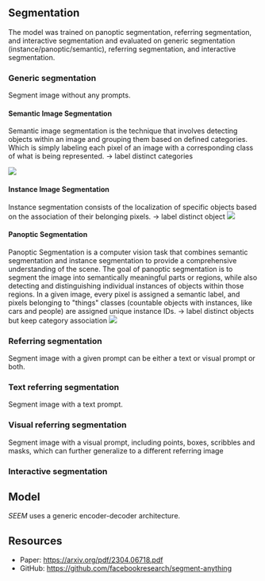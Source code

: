 
## Segmentation

The model was trained on panoptic segmentation, referring segmentation, and interactive segmentation and evaluated on generic segmentation (instance/panoptic/semantic), referring segmentation, and interactive segmentation.
### Generic  segmentation

Segment image without any prompts.
#### Semantic Image Segmentation

Semantic image segmentation is the technique that involves detecting objects within an image and grouping them based on defined categories. Which is simply labeling each pixel of an image with a corresponding class of what is being represented.
-> label distinct categories

![](https://cdn.labellerr.com/semantic%20segmentation/Semantic%20segmentation.webp)
#### Instance Image Segmentation

Instance segmentation consists of the localization of specific objects based on the association of their belonging pixels. 
-> label distinct object
![](https://cdn.labellerr.com/semantic%20segmentation/Instance%20Segmentation.webp)
#### Panoptic Segmentation

Panoptic Segmentation is a computer vision task that combines semantic segmentation and instance segmentation to provide a comprehensive understanding of the scene. The goal of panoptic segmentation is to segment the image into semantically meaningful parts or regions, while also detecting and distinguishing individual instances of objects within those regions. In a given image, every pixel is assigned a semantic label, and pixels belonging to "things" classes (countable objects with instances, like cars and people) are assigned unique instance IDs.
-> label distinct objects but keep category association
![](https://cdn.labellerr.com/semantic%20segmentation/Panoptic%20Segmentation.webp)

### Referring segmentation

Segment image with a given prompt can be either a text or visual prompt or both.

### Text referring segmentation

Segment image with a text prompt.

### Visual referring segmentation
Segment image with a visual prompt, including points, boxes, scribbles and masks, which can
further generalize to a different referring image


### Interactive segmentation

## Model

*SEEM* uses a generic encoder-decoder architecture. 
## Resources
- Paper: https://arxiv.org/pdf/2304.06718.pdf
- GitHub: https://github.com/facebookresearch/segment-anything